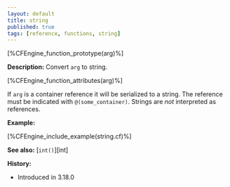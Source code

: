 ```yaml
---
layout: default
title: string
published: true
tags: [reference, functions, string]
---
```


[%CFEngine_function_prototype(arg)%]

**Description:** Convert `arg` to string.

[%CFEngine_function_attributes(arg)%]

If `arg` is a container reference it will be serialized to a string.
The reference must be indicated with `@(some_container)`.
Strings are *not* interpreted as references.

**Example:** 

[%CFEngine_include_example(string.cf)%]

**See also:** [`int()`][int]

**History:**

* Introduced in 3.18.0
